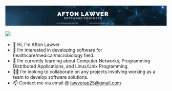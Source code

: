 
![Image not found](afton_github_banner.png)

![](https://komarev.com/ghpvc/?username=AftonLawver&style=flat)

- 👋 Hi, I’m Afton Lawver
- 👀 I’m interested in developing software for healthcare/medical/microbiology field.
- 🌱 I’m currently learning about Computer Networks, Programming Distributed Applications, and Linux/Unix Programming.
- 🤝🏼 I’m looking to collaborate on any projects involving working as a team to develop software solutions.
- 📫 Contact me via email @ lawverap25@gmail.com

